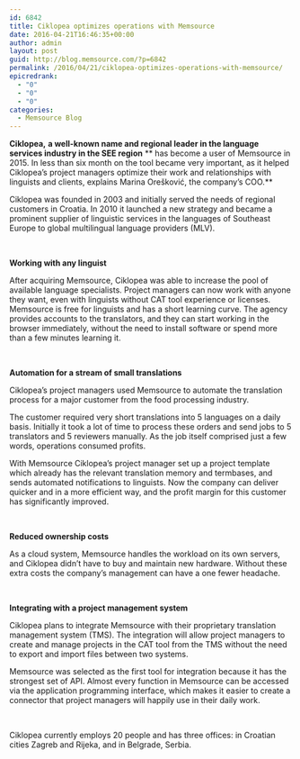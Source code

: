 ```yaml
---
id: 6842
title: Ciklopea optimizes operations with Memsource
date: 2016-04-21T16:46:35+00:00
author: admin
layout: post
guid: http://blog.memsource.com/?p=6842
permalink: /2016/04/21/ciklopea-optimizes-operations-with-memsource/
epicredrank:
  - "0"
  - "0"
  - "0"
categories:
  - Memsource Blog
---
```

**Ciklopea,** **a well-known name and regional leader in the language services industry in the SEE region** ** has become a user of Memsource in 2015. In less than six month on the tool became very important, as it helped Ciklopea’s project managers optimize their work and relationships with linguists and clients, explains Marina Orešković, the company’s COO.**<!--more-->

<span style="font-weight: 400;">Ciklopea was founded in 2003 and initially served the needs of regional customers in Croatia. In 2010 it launched a new strategy and became a prominent supplier of linguistic services in the languages of Southeast Europe to global multilingual language providers (MLV). </span>

&nbsp;

**Working with any linguist**

<span style="font-weight: 400;">After acquiring Memsource, Ciklopea was able to increase the pool of available language specialists. Project managers can now work with anyone they want, even with linguists without CAT tool experience or licenses. Memsource is free for linguists and has a short learning curve. The agency provides accounts to the translators, and they can start working in the browser immediately, without the need to install software or spend more than a few minutes learning it.</span>

&nbsp;

**Automation for a stream of small translations**

<span style="font-weight: 400;">Ciklopea’s project managers used Memsource to automate the translation process for a major customer from the food processing industry. </span>

<span style="font-weight: 400;">The customer required very short translations into 5 languages on a daily basis. Initially it took a lot of time to process these orders and send jobs to 5 translators and 5 reviewers manually. As the job itself comprised just a few words, operations consumed profits.</span>

<span style="font-weight: 400;">With Memsource Ciklopea’s project manager set up a project template which already has the relevant translation memory and termbases, and sends automated notifications to linguists. Now the company can deliver quicker and in a more efficient way, and the profit margin for this customer has significantly improved.</span>

&nbsp;

**Reduced ownership costs**

<span style="font-weight: 400;">As a cloud system, Memsource handles the workload on its own servers, and Ciklopea didn’t have to buy and maintain new hardware. Without these extra costs the company’s management can have a one fewer headache.</span>

&nbsp;

**Integrating with a project management system**

<span style="font-weight: 400;">Ciklopea plans to integrate Memsource with their proprietary translation management system (TMS). The integration will allow project managers to create and manage projects in the CAT tool from the TMS without the need to export and import files between two systems. </span>

<span style="font-weight: 400;">Memsource was selected as the first tool for integration because it has the strongest set of API. Almost every function in Memsource can be accessed via the application programming interface, which makes it easier to create a connector that project managers will happily use in their daily work. </span>

&nbsp;

<span style="font-weight: 400;">Ciklopea currently employs 20 people and has three offices: in Croatian cities Zagreb and Rijeka, and in Belgrade, Serbia.</span>